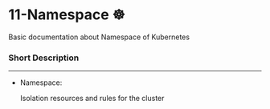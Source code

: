 # 11-Namespace  ☸
Basic documentation about Namespace of Kubernetes

### Short Description
-----------------
* Namespace:

  Isolation resources and rules for the cluster



